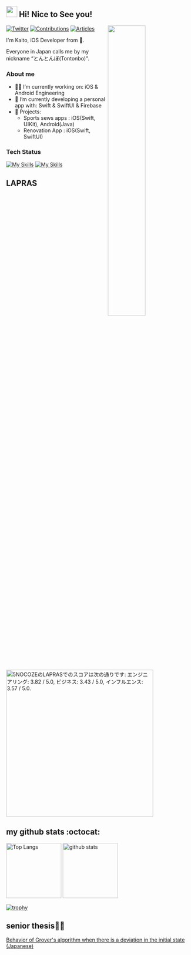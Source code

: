 <!--<h2><img src="https://emojis.slackmojis.com/emojis/images/1531849430/4246/blob-sunglasses.gif?1531849430" width="30"/> Hi! Nice to See you!<img src="https://media.giphy.com/media/12oufCB0MyZ1Go/giphy.gif" width="50"></h2>-->
<h2><img src="https://emojis.slackmojis.com/emojis/images/1531849430/4246/blob-sunglasses.gif?1531849430" width="30"/> Hi! Nice to See you!</h2>
<img align='right' src="https://media.giphy.com/media/qgQUggAC3Pfv687qPC/giphy.gif" width="45%">


[![Twitter](https://img.shields.io/twitter/follow/Ktombow1110?style=social)](https://twitter.com/Ktombow1110 "Twitter")
[![Contributions](https://badgen.org/img/qiita/KaitoMuraoka/contributions?style=plastic)](https://qiita.com/KaitoMuraoka)
[![Articles](https://badgen.org/img/qiita/KaitoMuraoka/articles?style=plastic)](https://qiita.com/KaitoMuraoka)

I'm Kaito, iOS Developer from 🗼.

Everyone in Japan calls me by my nickname “とんとんぼ(Tontonbo)".

### About me
- 🧑‍💻 I’m currently working on: iOS & Android Engineering
- 🔭 I’m currently developing a personal app with: Swift & SwiftUI & Firebase
- 📱 Projects:
  - Sports sews apps : iOS(Swift, UIKit), Android(Java)
  - Renovation App : iOS(Swift, SwiftUI)

 ### Tech Status
 
 [![My Skills](https://skillicons.dev/icons?i=androidstudio,vim,neovim,git,github,githubactions)](https://skillicons.dev)
 [![My Skills](https://skillicons.dev/icons?i=swift,kotlin,java,flutter,lua,md)](https://skillicons.dev)

## LAPRAS
<!--START_SECTION:lapras-card-->
<p ><a href="https://lapras.com/public/5NOCOZE" target="_blank" rel="noopener noreferrer"><img alt="5NOCOZEのLAPRASでのスコアは次の通りです: エンジニアリング: 3.82 / 5.0, ビジネス: 3.43 / 5.0, インフルエンス: 3.57 / 5.0." src="https://lapras-card-generator.vercel.app/api/svg?e=3.82&b=3.43&i=3.57&b1=%23020e27&b2=%230e5593&i1=%2303102f&i2=%231688bf&l=ja" width="400" ></a></p>
<!--END_SECTION:lapras-card-->

## my github stats :octocat:

<p align="left"> 
  <img alt="Top Langs" height="150px" src="https://github-readme-stats.vercel.app/api/top-langs/?username=KaitoMuraoka&layout=compact&count_private=true&show_icons=true&theme=onedark" />
  <img alt="github stats" height="150px" src="https://github-readme-stats.vercel.app/api?username=KaitoMuraoka&count_private=true&show_icons=true&show_icons=true&theme=onedark" />
</p>

[![trophy](https://github-profile-trophy.vercel.app/?username=KaitoMuraoka&theme=onedark&column=7
)](https://github.com/ryo-ma/github-profile-trophy)

## senior thesis👨‍🎓
 [Behavior of Grover's algorithm when there is a deviation in the initial state (Japanese)](./9BSP1118_卒業論文.pdf)
